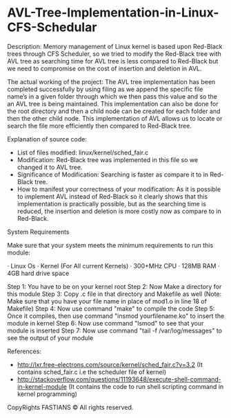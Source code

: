 # AVL-Tree-Implementation-in-Linux-CFS-Schedular

Description: Memory management of  Linux  kernel is based upon Red-Black trees through CFS  Scheduler, so we tried to modify the Red-Black tree with AVL tree as searching time for AVL tree is less compared to Red-Black but we need to compromise on the cost of insertion and deletion in AVL.

The actual working of the project: The AVL tree implementation has been completed successfully by  using filing as we append the specific file name’s in a given folder through which we then pass this value  and so the an AVL tree is being maintained. This implementation can also be done for the root directory and then a child node can be created for each folder and then the other child node. This implementation of AVL allows us to locate or search the file more efficiently then compared to Red-Black tree.

Explanation of source code:

*  List of files modified: linux/kernel/sched_fair.c
*  Modification: Red-Black tree was implemented in this file so we changed it to AVL tree.
*  Significance of Modification: Searching is faster as compare it to in Red-Black tree.
*  How to manifest your  correctness of your modification:  As it is possible to implement AVL instead of Red-Black so it clearly shows that this implementation is practically possible, but as  the searching time is reduced, the insertion and deletion is more costly now as compare  to in Red-Black.

System Requirements
 
Make sure that your system meets the minimum requirements to run this module:

·         Linux Os
·         Kernel (For All current Kernels)
·         300+MHz CPU
·         128MB RAM
·	        4GB hard drive space

Step 1: You have to be on your kernel root
Step 2: Now Make a directory for this module
Step 3: Copy .c file in that directory and Makefile as well
(Note: Make sure that you have your file name in place of mod1.o in line 18 of Makefile)
Step 4: Now use command "make" to compile the code
Step 5: Once it compiles, then use command "insmod yourfilename.ko" to insert the module in kernel
Step 6: Now use command "lsmod" to see that your module is inserted
Step 7: Now use command "tail -f /var/log/messages" to see the output of your module


References:
*  http://lxr.free-electrons.com/source/kernel/sched_fair.c?v=3.2
(It contains sched_fair.c i.e the scheduler file of kernel)
*  http://stackoverflow.com/questions/11193648/execute-shell-command-in-kernel-module
(It contains the code to run shell scripting command in kernel programming)  

CopyRights FASTIANS ©
All rights reserved.
